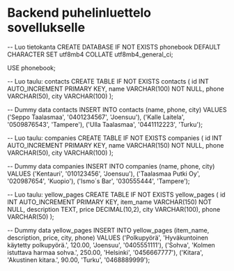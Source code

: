 # Backend puhelinluettelo sovellukselle

-- Luo tietokanta
CREATE DATABASE IF NOT EXISTS phonebook
  DEFAULT CHARACTER SET utf8mb4
  COLLATE utf8mb4_general_ci;

USE phonebook;

-- Luo taulu: contacts
CREATE TABLE IF NOT EXISTS contacts (
  id INT AUTO_INCREMENT PRIMARY KEY,
  name VARCHAR(100) NOT NULL,
  phone VARCHAR(50),
  city VARCHAR(100)
);

-- Dummy data contacts
INSERT INTO contacts (name, phone, city) VALUES
('Seppo Taalasmaa', '0401234567', 'Joensuu'),
('Kalle Laitela', '0509876543', 'Tampere'),
('Ulla Taalasmaa', '0441112223', 'Turku');

-- Luo taulu: companies
CREATE TABLE IF NOT EXISTS companies (
  id INT AUTO_INCREMENT PRIMARY KEY,
  name VARCHAR(150) NOT NULL,
  phone VARCHAR(50),
  city VARCHAR(100)
);

-- Dummy data companies
INSERT INTO companies (name, phone, city) VALUES
('Kentauri', '010123456', 'Joensuu'),
('Taalasmaa Putki Oy', '020987654', 'Kuopio'),
('Ismo´s Bar', '030555444', 'Tampere');

-- Luo taulu: yellow_pages
CREATE TABLE IF NOT EXISTS yellow_pages (
  id INT AUTO_INCREMENT PRIMARY KEY,
  item_name VARCHAR(150) NOT NULL,
  description TEXT,
  price DECIMAL(10,2),
  city VARCHAR(100),
  phone VARCHAR(50)
);

-- Dummy data yellow_pages
INSERT INTO yellow_pages (item_name, description, price, city, phone) VALUES
('Polkupyörä', 'Hyväkuntoinen käytetty polkupyörä.', 120.00, 'Joensuu', '0405551111'),
('Sohva', 'Kolmen istuttava harmaa sohva.', 250.00, 'Helsinki', '0456667777'),
('Kitara', 'Akustinen kitara.', 90.00, 'Turku', '0468889999');
